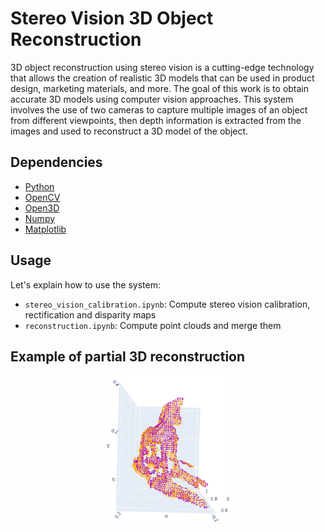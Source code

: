 # Stereo Vision 3D Object Reconstruction

3D object reconstruction using stereo vision is a
cutting-edge technology that allows the creation of realistic 3D models
that can be used in product design, marketing materials, and
more. The goal of this work is to obtain accurate 3D models
using computer vision approaches. This system involves the use
of two cameras to capture multiple images of an object from
different viewpoints, then depth information is extracted from
the images and used to reconstruct a 3D model of the object.


## Dependencies

* [Python](https://www.python.org/)
* [OpenCV](https://opencv.org/)
* [Open3D](http://www.open3d.org/)
* [Numpy](https://numpy.org/)
* [Matplotlib](https://matplotlib.org/)

## Usage

Let's explain how to use the system:

* ```stereo_vision_calibration.ipynb```: Compute stereo vision calibration, rectification and disparity maps
* ```reconstruction.ipynb```: Compute point clouds and merge them

## Example of partial 3D reconstruction
<p align='center'>
  <img src="result.png" width="40%"/>
</p>
